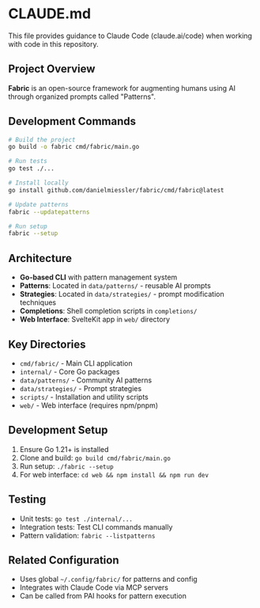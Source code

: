 # CLAUDE.md

This file provides guidance to Claude Code (claude.ai/code) when working with code in this repository.

## Project Overview

**Fabric** is an open-source framework for augmenting humans using AI through organized prompts called "Patterns".

## Development Commands

```bash
# Build the project
go build -o fabric cmd/fabric/main.go

# Run tests
go test ./...

# Install locally
go install github.com/danielmiessler/fabric/cmd/fabric@latest

# Update patterns
fabric --updatepatterns

# Run setup
fabric --setup
```

## Architecture

- **Go-based CLI** with pattern management system
- **Patterns**: Located in `data/patterns/` - reusable AI prompts
- **Strategies**: Located in `data/strategies/` - prompt modification techniques
- **Completions**: Shell completion scripts in `completions/`
- **Web Interface**: SvelteKit app in `web/` directory

## Key Directories

- `cmd/fabric/` - Main CLI application
- `internal/` - Core Go packages
- `data/patterns/` - Community AI patterns
- `data/strategies/` - Prompt strategies
- `scripts/` - Installation and utility scripts
- `web/` - Web interface (requires npm/pnpm)

## Development Setup

1. Ensure Go 1.21+ is installed
2. Clone and build: `go build cmd/fabric/main.go`
3. Run setup: `./fabric --setup`
4. For web interface: `cd web && npm install && npm run dev`

## Testing

- Unit tests: `go test ./internal/...`
- Integration tests: Test CLI commands manually
- Pattern validation: `fabric --listpatterns`

## Related Configuration

- Uses global `~/.config/fabric/` for patterns and config
- Integrates with Claude Code via MCP servers
- Can be called from PAI hooks for pattern execution
